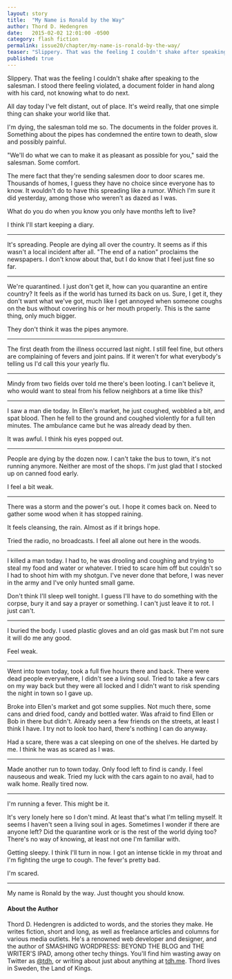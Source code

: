 ```yaml
---
layout: story
title:  "My Name is Ronald by the Way"
author: Thord D. Hedengren
date:   2015-02-02 12:01:00 -0500
category: flash fiction
permalink: issue20/chapter/my-name-is-ronald-by-the-way/
teaser: "Slippery. That was the feeling I couldn't shake after speaking to the salesman."
published: true
---
```


Slippery. That was the feeling I couldn't shake after speaking to the salesman. I stood there feeling violated, a document folder in hand along with his card, not knowing what to do next.

All day today I've felt distant, out of place. It's weird really, that one simple thing can shake your world like that.

I'm dying, the salesman told me so. The documents in the folder proves it. Something about the pipes has condemned the entire town to death, slow and possibly painful.

"We'll do what we can to make it as pleasant as possible for you," said the salesman. Some comfort.

The mere fact that they're sending salesmen door to door scares me. Thousands of homes, I guess they have no choice since everyone has to know. It wouldn't do to have this spreading like a rumor. Which I'm sure it did yesterday, among those who weren't as dazed as I was.

What do you do when you know you only have months left to live?

I think I'll start keeping a diary.

----

It's spreading. People are dying all over the country. It seems as if this wasn't a local incident after all. "The end of a nation" proclaims the newspapers. I don't know about that, but I do know that I feel just fine so far.

----

We're quarantined. I just don't get it, how can you quarantine an entire country? It feels as if the world has turned its back on us. Sure, I get it, they don't want what we've got, much like I get annoyed when someone coughs on the bus without covering his or her mouth properly. This is the same thing, only much bigger.

They don't think it was the pipes anymore.

----

The first death from the illness occurred last night. I still feel fine, but others are complaining of fevers and joint pains. If it weren't for what everybody's telling us I'd call this your yearly flu.

----

Mindy from two fields over told me there's been looting. I can't believe it, who would want to steal from his fellow neighbors at a time like this?

----

I saw a man die today. In Ellen's market, he just coughed, wobbled a bit, and spat blood. Then he fell to the ground and coughed violently for a full ten minutes. The ambulance came but he was already dead by then.

It was awful. I think his eyes popped out.

----

People are dying by the dozen now. I can't take the bus to town, it's not running anymore. Neither are most of the shops. I'm just glad that I stocked up on canned food early.

I feel a bit weak.

----

There was a storm and the power's out. I hope it comes back on. Need to gather some wood when it has stopped raining.

It feels cleansing, the rain. Almost as if it brings hope.

Tried the radio, no broadcasts. I feel all alone out here in the woods.

----

I killed a man today. I had to, he was drooling and coughing and trying to steal my food and water or whatever. I tried to scare him off but couldn't so I had to shoot him with my shotgun. I've never done that before, I was never in the army and I've only hunted small game.

Don't think I'll sleep well tonight. I guess I'll have to do something with the corpse, bury it and say a prayer or something. I can't just leave it to rot. I just can't.

----

I buried the body. I used plastic gloves and an old gas mask but I'm not sure it will do me any good.

Feel weak.

----

Went into town today, took a full five hours there and back. There were dead people everywhere, I didn't see a living soul. Tried to take a few cars on my way back but they were all locked and I didn't want to risk spending the night in town so I gave up.

Broke into Ellen's market and got some supplies. Not much there, some cans and dried food, candy and bottled water. Was afraid to find Ellen or Bob in there but didn't. Already seen a few friends on the streets, at least I think I have. I try not to look too hard, there's nothing I can do anyway.

Had a scare, there was a cat sleeping on one of the shelves. He darted by me. I think he was as scared as I was.

----

Made another run to town today. Only food left to find is candy. I feel nauseous and weak. Tried my luck with the cars again to no avail, had to walk home. Really tired now.

----

I'm running a fever. This might be it.

It's very lonely here so I don't mind. At least that's what I'm telling myself. It seems I haven't seen a living soul in ages. Sometimes I wonder if there are anyone left? Did the quarantine work or is the rest of the world dying too? There's no way of knowing, at least not one I'm familiar with.

Getting sleepy. I think I'll turn in now. I got an intense tickle in my throat and I'm fighting the urge to cough. The fever's pretty bad.

I'm scared.

----

My name is Ronald by the way. Just thought you should know.

#### About the Author

Thord D. Hedengren is addicted to words, and the stories they make. He writes fiction, short and long, as well as freelance articles and columns for various media outlets. He's a renowned web developer and designer, and the author of SMASHING WORDPRESS: BEYOND THE BLOG and THE WRITER'S IPAD, among other techy things. You'll find him wasting away on Twitter as [@tdh](https://twitter.com/tdh), or writing about just about anything at [tdh.me](http://tdh.me). Thord lives in Sweden, the Land of Kings.
